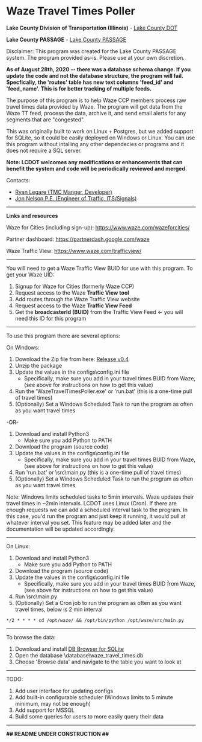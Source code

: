 # Waze Travel Times Poller
**Lake County Division of Transportation (Illinois)** - [Lake County DOT](https://www.lakecountyil.gov/transportation)

**Lake County PASSAGE** - [Lake County PASSAGE](https://www.lakecountypassage.com)

Disclaimer: This program was created for the Lake County PASSAGE system. The program provided as-is. Please use at your own discretion.

**As of August 28th, 2020 -- there was a database schema change. If you update the code and not the database structure,
the program will fail. Specfically, the 'routes' table has new text columns 'feed_id' and 'feed_name'. This is for better tracking of
multiple feeds.**

The purpose of this program is to help Waze CCP members process raw travel times data
provided by Waze. The program will get data from the Waze TT feed, process the data, archive it,
and send email alerts for any segments that are "congested".

This was originally built to work on Linux + Postgres, but we added support for SQLite, 
so it could be easily deployed on Windows or Linux. You can use this program without intalling any other dependecies or programs and it does not require a SQL server.

**Note: LCDOT welcomes any modifications or enhancements that can benefit the system and code will be 
periodically reviewed and merged.**

Contacts:
- [Ryan Legare (TMC Manger, Developer)](mailto:rlegare@lakecountyil.gov?subject=[GitHub%20Waze%20TT%20Poller]) 
- [Jon Nelson P.E. (Engineer of Traffic, ITS/Signals)](mailto:jpnelson@lakecountyil.govsubject=[GitHub%20Waze%20TT%20Poller])

---

**Links and resources**

Waze for Cities (including sign-up): https://www.waze.com/wazeforcities/

Partner dashboard: https://partnerdash.google.com/waze

Waze Traffic View: https://www.waze.com/trafficview/

---

You will need to get a Waze Traffic View BUID for use with this program.
To get your Waze UID:
1. Signup for Waze for Cities (formerly Waze CCP)
2. Request access to the Waze **Traffic View tool**
3. Add routes through the Waze Traffic View website
4. Request access to the Waze **Traffic View Feed**
5. Get the **broadcasterId (BUID)** from the Traffic View Feed <- you will need this ID for this program

---

To use this program there are several options:

On Windows:
1. Download the Zip file from here: [Release v0.4](https://github.com/lakecountypassage/WazeTravelTimesPoller/releases/download/0.4/WazeTravelTimesPoller.zip)
2. Unzip the package
3. Update the values in the configs\config.ini file
    - Specifically, make sure you add in your travel times BUID from Waze, 
        (see above for instructions on how to get this value)
4. Run the 'WazeTravelTimesPoller.exe' or 'run.bat' (this is a one-time pull of travel times)
5. (Optionally) Set a Windows Scheduled Task to run the program as often as you want travel times

-OR-

1. Download and install Python3
    - Make sure you add Python to PATH
2. Download the program (source code)
3. Update the values in the configs\config.ini file
    - Specifically, make sure you add in your travel times BUID from Waze, 
        (see above for instructions on how to get this value)
4. Run 'run.bat' or \src\main.py (this is a one-time pull of travel times)
5. (Optionally) Set a Windows Scheduled Task to run the program as often as you want travel times

Note: Windows limits scheduled tasks to 5min intervals. Waze updates their travel times in ~2min intervals. LCDOT uses Linux (Cron). If there are enough requests we can add a scheduled interval task to the program. In this case, you'd run the program and just keep it running, it would pull at whatever interval you set. This feature may be added later and the documentation will be updated accordingly. 

---

On Linux:
1. Download and install Python3
    - Make sure you add Python to PATH
2. Download the program (source code)
3. Update the values in the configs\config.ini file
    - Specifically, make sure you add in your travel times BUID from Waze, 
        (see above for instructions on how to get this value)
4. Run \src\main.py
5. (Optionally) Set a Cron job to run the program as often as you want travel times, below is 2 min interval

`*/2 * * * * cd /opt/waze/ && /opt/bin/python /opt/waze/src/main.py`

---

To browse the data:
1. Download and install [DB Browser for SQLite](https://sqlitebrowser.org/)
2. Open the database \database\waze_travel_times.db
3. Choose 'Browse data' and navigate to the table you want to look at

---

TODO:
1. Add user interface for updating configs
2. Add built-in configurable scheduler (Windows limits to 5 minute minimum, may not be enough)
3. Add support for MSSQL
4. Build some queries for users to more easily query their data

---

**## README UNDER CONSTRUCTION ##**
